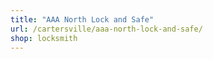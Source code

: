 ```yaml
---
title: "AAA North Lock and Safe"
url: /cartersville/aaa-north-lock-and-safe/
shop: locksmith
---
```


